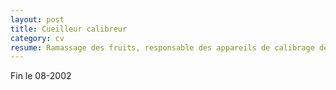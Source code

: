 ```yaml
---
layout: post
title: Cueilleur calibreur
category: cv
resume: Ramassage des fruits, responsable des appareils de calibrage des fruits (cerises et abricots).
---
```

Fin le 08-2002